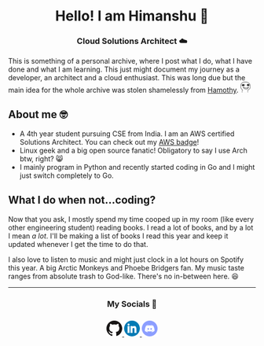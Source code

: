 <div align="center">
<h1 align=center">Hello! I am Himanshu 👋️</h1>
<h3>Cloud Solutions Architect ☁️</h3>
</div>

This is something of a personal archive, where I post what I do, what I have done and what I am learning. This just might document my journey as a developer, an architect and a cloud enthusiast. This was long due but the main idea for the whole archive was stolen shamelessly from [Hamothy](https://github.com/sgoudham). <img src="images/keksmile.webp" width="20px">

## About me 🤓️
- A 4th year student pursuing CSE from India. I am an AWS certified Solutions Architect. You can check out my [AWS badge](https://www.credly.com/badges/e1d7f299-977a-4b6f-a94c-992ce725f5c1/public_url)!
- Linux geek and a big open source fanatic! Obligatory to say I use Arch btw, right? 😸
- I mainly program in Python and recently started coding in Go and I might just switch completely to Go. 

## What I do when not...coding?
Now that you ask, I mostly spend my time cooped up in my room (like every other engineering student) reading books. I read a lot of books, and by a lot I mean _a lot_. I'll be making a list of books I read this year and keep it updated whenever I get the time to do that. 

I also love to listen to music and might just clock in a lot hours on Spotify this year. A big Arctic Monkeys and Phoebe Bridgers fan. My music taste ranges from absolute trash to God-like. There's no in-between here. 😆

- - - - 

<div align="center">
<h3>My Socials 📱</h3>
</div>
<div style="text-align: center; padding-top: 8px">
    <a style-="padding-left: 4px; padding-right: 4px" href="https://github.com/ghostx31"><img src="images/github.png">
    <a style-="padding-left: 4px; padding-right: 4px" href="https://https://www.linkedin.com/in/himanshu-gaikwad/"><img src="images/linkedin.png">
    <a style-="padding-left: 4px; padding-right: 4px" href="https://discord.com/users/680274737561206789"><img src="images/discord.png">
</div>